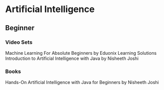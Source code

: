 # Artificial Intelligence

## Beginner

### Video Sets

Machine Learning For Absolute Beginners by Eduonix Learning Solutions
Introduction to Artificial Intelligence with Java by Nisheeth Joshi

### Books

Hands-On Artificial Intelligence with Java for Beginners by Nisheeth Joshi
